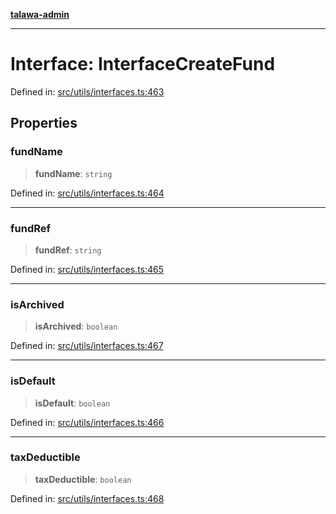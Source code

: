 [**talawa-admin**](../../../README.md)

***

# Interface: InterfaceCreateFund

Defined in: [src/utils/interfaces.ts:463](https://github.com/MayankJha014/talawa-admin/blob/0dd35cc200a4ed7562fa81ab87ec9b2a6facd18b/src/utils/interfaces.ts#L463)

## Properties

### fundName

> **fundName**: `string`

Defined in: [src/utils/interfaces.ts:464](https://github.com/MayankJha014/talawa-admin/blob/0dd35cc200a4ed7562fa81ab87ec9b2a6facd18b/src/utils/interfaces.ts#L464)

***

### fundRef

> **fundRef**: `string`

Defined in: [src/utils/interfaces.ts:465](https://github.com/MayankJha014/talawa-admin/blob/0dd35cc200a4ed7562fa81ab87ec9b2a6facd18b/src/utils/interfaces.ts#L465)

***

### isArchived

> **isArchived**: `boolean`

Defined in: [src/utils/interfaces.ts:467](https://github.com/MayankJha014/talawa-admin/blob/0dd35cc200a4ed7562fa81ab87ec9b2a6facd18b/src/utils/interfaces.ts#L467)

***

### isDefault

> **isDefault**: `boolean`

Defined in: [src/utils/interfaces.ts:466](https://github.com/MayankJha014/talawa-admin/blob/0dd35cc200a4ed7562fa81ab87ec9b2a6facd18b/src/utils/interfaces.ts#L466)

***

### taxDeductible

> **taxDeductible**: `boolean`

Defined in: [src/utils/interfaces.ts:468](https://github.com/MayankJha014/talawa-admin/blob/0dd35cc200a4ed7562fa81ab87ec9b2a6facd18b/src/utils/interfaces.ts#L468)
